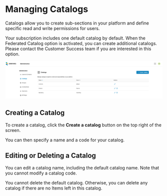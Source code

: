 # Managing Catalogs

Catalogs allow you to create sub-sections in your platform and define specific read and write permissions for users.

Your subscription includes one default catalog by default. When the Federated Catalog option is activated, you can create additional catalogs. Please contact the Customer Success team if you are interested in this option.

  ![](./images/zeenea-catalogs.png)

## Creating a Catalog

To create a catalog, click the **Create a catalog** button on the top right of the screen.

You can then specify a name and a code for your catalog.

## Editing or Deleting a Catalog

You can edit a catalog name, including the default catalog name. Note that you cannot modify a catalog code.

You cannot delete the default catalog. Otherwise, you can delete any catalog if there are no Items left in this catalog.

